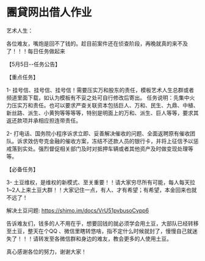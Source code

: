 # 團貸网出借人作业

艺术人生：

各位难友，嘴炮是回不了钱的。趁目前案件还在侦查阶段，再晚就真的来不及了！！！每日任务做起来

【5月5日--任务公告】

【重点任务】 

1- 挂号信、挂号信、挂号信！需要压实万和股东的责任，模板艺术人生总群或者频道里面下载，如认为模板有不妥之处可自行修改后寄出。
任务说明：先集中火力压实万和责任。也可以要求严查关联资本包括巨人、万和、民生、九鼎、中植、新丝路、派生、小黄狗等等等等，特别是明面上的万和、派生、巨人等等，要求其返还款项并承相应担连带责任。

2- 打电话、国务院小程序诉求立即、妥善解决催收的问题、全面返聘原有催收团队。诉求效仿夸克金融的催收方案，冻结不还款人员的银行卡，并将上征信予以惩戒落到实处。强烈督促相关部门及时对抵押车辆或者其他资产及时做变现处理等等。

【必备任务】

3- 土豆维权，是维权的新模式、至关重要！！请大家穷尽所有可能，每人每天拉1~2人上来土豆大群！！大家记住一点，有人、才有希望；有希望，本金回来也就不远了！

解决土豆问题:
https://shimo.im/docs/VrU51pvbusoCvpp6

告诉难友们，钱多的人不用在乎，想要回钱的就必须学会用土豆，大部队已经转移至土豆，整天在个QQ 、微信里瞎转悠啥，指不定什么时候就封了，慢慢自己就迷失了！！！请转发至各微信群和身边的难友，教会更多的人使用土豆。

真心感谢各位的努力，谢谢大家！
